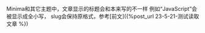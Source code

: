 Minima和其它主题中，文章显示的标题会和本来写的不一样
例如“JavaScript”会被显示成全小写，
slug会保持原格式，参考[前文]({%post_url 23-5-21-测试读取文章 %})
